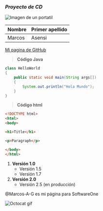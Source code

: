### *Proyecto de CD*
![Imagen de un portatil](https://www.nicepng.com/png/full/432-4324935_serv-icon-2-pc-icons-png-white.png)

| Nombre| Primer apellido|
| ----- | ---- |
| Marcos | Asensi |

[Mi pagina de GitHub](https://github.com/A-G-Marcos)

>**Código Java**
```java
class HelloWorld
{
    public static void main(String args[])
    {
        System.out.println("Hola Mundo");
    }
}
```

>**Código html**
```html
<!DOCTYPE html>
<html>
<body>

<h1>Title</h1>

<p>Paragraph</p>

</body>
</html>
```

1. **Versión 1.0**
   - Versión 1.5
   - Versión 1.7
2. **Versión 2.0**
   - Versión 2.5 (en producción)

@Marcos-A-G es mi página para SoftwareOne

![Octocat gif](https://i.pinimg.com/originals/e0/db/86/e0db8690895407d039b94f75b6244035.gif)
